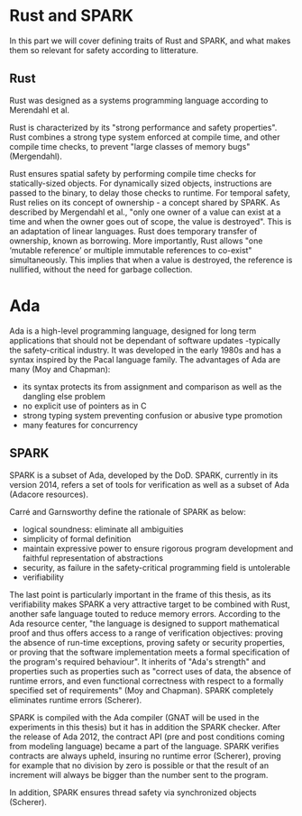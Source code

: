 # Rust and SPARK

In this part we will cover defining traits of Rust and SPARK, and what makes them so relevant for safety according to litterature.


## Rust

Rust was designed as a systems programming language according to Merendahl et al.

Rust is characterized by its "strong performance and safety properties". Rust combines a strong type system enforced at compile time, and other compile time checks, to prevent "large classes of memory bugs" (Mergendahl).

Rust ensures spatial safety by performing compile time checks for statically-sized objects. For dynamically sized objects, instructions are passed to the binary, to delay those checks to runtime.
For temporal safety, Rust relies on its concept of ownership - a concept shared by SPARK. As described by Mergendahl et al., "only one owner of a value can exist at a time and when the owner goes out of scope, the value is destroyed". This is an adaptation of linear languages. Rust does temporary transfer of ownership, known as borrowing. More importantly, Rust allows "one ‘mutable reference’ or multiple immutable references to co-exist" simultaneously. This implies that when a value is destroyed, the reference is nullified, without the need for garbage collection. 

# Ada

Ada is a high-level programming language, designed for long term applications that should not be dependant of software updates -typically the safety-critical industry. It was developed in the early 1980s and has a syntax inspired by the Pacal language family.
The advantages of Ada are many (Moy and Chapman):
- its syntax protects its from assignment and comparison as well as the dangling else problem
- no explicit use of pointers as in C
- strong typing system preventing confusion or abusive type promotion
- many features for concurrency

## SPARK
SPARK is a subset of Ada, developed by the DoD.
SPARK, currently in its version 2014, refers a set of tools for verification as well as a subset of Ada (Adacore resources).
 
Carré and Garnsworthy define the rationale of SPARK as below:
- logical soundness: eliminate all ambiguities
- simplicity of formal definition
- maintain expressive power to ensure rigorous program development and faithful representation of abstractions
- security, as failure in the safety-critical programming field is untolerable
- verifiability

The last point is particularly important in the frame of this thesis, as its verifiability makes SPARK a very attractive target to be combined with Rust, another safe language touted to reduce memory errors. According to the Ada resource center, "the language is designed to support mathematical proof and thus offers access to a range of verification objectives: proving the absence of run-time exceptions, proving safety or security properties, or proving that the software implementation meets a formal specification of the program's required behaviour". It inherits of "Ada's strength" and properties such as properties
such as "correct uses of data, the absence of runtime errors, and even functional correctness with respect to a formally specified set of requirements" (Moy and Chapman). SPARK completely eliminates runtime errors (Scherer).

SPARK is compiled with the Ada compiler (GNAT will be used in the experiments in this thesis) but it has in addition the SPARK checker. After the release of Ada 2012, the contract API (pre and post conditions coming from modeling language) became a part of the language. SPARK verifies contracts are always upheld, insuring no runtime error (Scherer), proving for example that no division by zero is possible or that the result of an increment will always be bigger than the number sent to the program.

In addition, SPARK ensures thread safety via synchronized objects (Scherer).